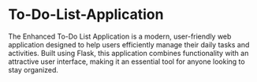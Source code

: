# To-Do-List-Application
The Enhanced To-Do List Application is a modern, user-friendly web application designed to help users efficiently manage their daily tasks and activities. Built using Flask, this application combines functionality with an attractive user interface, making it an essential tool for anyone looking to stay organized.
